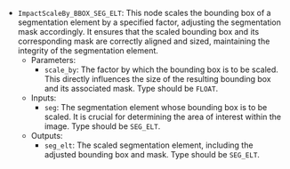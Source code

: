 - `ImpactScaleBy_BBOX_SEG_ELT`: This node scales the bounding box of a segmentation element by a specified factor, adjusting the segmentation mask accordingly. It ensures that the scaled bounding box and its corresponding mask are correctly aligned and sized, maintaining the integrity of the segmentation element.
    - Parameters:
        - `scale_by`: The factor by which the bounding box is to be scaled. This directly influences the size of the resulting bounding box and its associated mask. Type should be `FLOAT`.
    - Inputs:
        - `seg`: The segmentation element whose bounding box is to be scaled. It is crucial for determining the area of interest within the image. Type should be `SEG_ELT`.
    - Outputs:
        - `seg_elt`: The scaled segmentation element, including the adjusted bounding box and mask. Type should be `SEG_ELT`.
